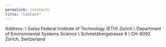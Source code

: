 ```yaml
---
permalink: /contact/
title: "Contact"
---
```


Address: \\
Swiss Federal Institute of Technology (ETH) Zurich \\
Department of Environmental Systems Science \\
Schmelzbergstrasse 9 \\
CH-8092 Zürich, Switzerland